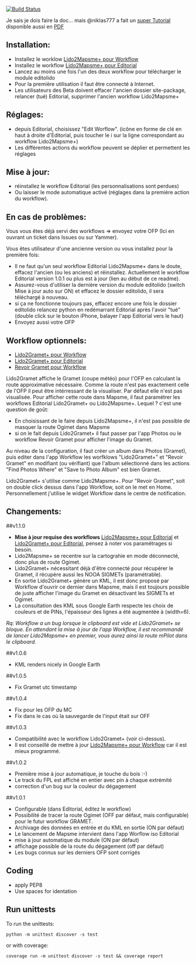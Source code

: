 [![Build Status](https://travis-ci.org/flyingeek/editolido.svg?branch=master)](https://travis-ci.org/flyingeek/editolido)

Je sais je dois faire la doc... mais @niklas777 a fait un [super Tutorial](https://flyingeek.github.io/editolido/tuto/tuto.html) disponible aussi en [PDF](https://flyingeek.github.io/editolido/tuto/tuto.pdf)

Installation:
-------------
 - Installez le worklow [Lido2Mapsme+ pour Workflow](https://workflow.is/workflows/7c3c1b94382f4f5a9d67b13fbebe0e53)
 - Installez le workflow [Lido2Mapsme+ pour Editorial](http://www.editorial-workflows.com/workflow/5800601703153664/o7BioyJJW8o#)
 - Lancez au moins une fois l'un des deux workflow pour télécharger le module editolido
 - Pour la première utilisation il faut être connecté à Internet.
 - Les utilisateurs des Beta doivent effacer l'ancien dossier site-package, relancer (tué) Editorial, supprimer l'ancien workflow Lido2Mapsme+
 
Réglages:
--------
 - depuis Editorial, choisissez "Edit Worflow". (icône en forme de clé en haut à droite d'Editorial, puis toucher le i sur la ligne correspondant au workflow Lido2Mapsme+)
 - Les différentes actions du workflow peuvent se déplier et permettent les réglages

Mise à jour:
-----------
 - réinstallez le workflow Editorial (les personnalisations sont perdues)
 - Ou laisser le mode automatique activé (réglages dans la première action du workflow).
 
En cas de problèmes:
--------------------
 Vous vous êtes déjà servi des workflows => envoyez votre OFP (Ici en ouvrant un ticket dans Issues ou sur Yammer).
 
 Vous êtes utilisateur d'une ancienne version ou vous installez pour la première fois:
 
 - Il ne faut qu'un seul workflow Editorial Lido2Mapsme+ dans le doute, effacez l'ancien (ou les anciens) et réinstallez. Actuellement le workflow Editorial version 1.0.1 ou plus est à jour (lien au début de ce readme).
 - Assurez-vous d'utiliser la dernière version du module editolido (switch Mise à jour auto sur ON) et effacez le dossier editolido, il sera téléchargé à nouveau.
 - si ça ne fonctionne toujours pas, effacez encore une fois le dossier editolido relancez python en redémarrant Editorial après l'avoir "tué" (double click sur le bouton iPhone, balayer l'app Editorial vers le haut)
 - Envoyez aussi votre OFP

Workflow optionnels:
--------------------
  - [Lido2Gramet+ pour Workflow](https://workflow.is/workflows/89ed5ead31e440439681c3d96845933f)
  - [Lido2Gramet+ pour Editorial](http://www.editorial-workflows.com/workflow/5833750260744192/T_q3eg1pbg8)
  - [Revoir Gramet pour Workflow](https://workflow.is/workflows/4d4dc41212734e32aa0ac07a7b3deb2e)

Lido2Gramet affiche le Gramet (coupe météo) pour l'OFP en calculant la route approximative nécessaire. Comme la route n'est pas exactement celle de l'OFP il peut être intérressant de la visualiser. Par défaut elle n'est pas visualisée.
Pour afficher cette route dans Mapsme, il faut paramétrer les workflows Editorial Lido2Gramet+ ou Lido2Mapsme+. Lequel ? c'est une question de goût: 
 - En choisissant de le faire depuis Lido2Mapsme+, il n'est pas possible de masquer la route Ogimet dans Mapsme
 - si on le fait depuis Lido2Gramet+ il faut passer par l'app Photos ou le workflow Revoir Gramet pour afficher l'image du Gramet.

Au niveau de la configuration, il faut créer un album dans Photos (Gramet), puis editer dans l'app Workflow les worfklows "Lido2Gramet+" et "Revoir Gramet" en modifiant (ou vérifiant) que l'album sélectionné dans les actions "Find Photos Where" et "Save to Photo Album" est bien Gramet.

Lido2Gramet+ s'utilise comme Lido2Mapsme+. Pour "Revoir Gramet", soit on double click dessus dans l'app Workflow, soit on le met en Home. Personnellement j'utilise le widget Workflow dans le centre de notification.
 
 

Changements:
------------
##v1.1.0
  - **Mise à jour requise des workflows** [Lido2Mapsme+ pour Editorial](http://www.editorial-workflows.com/workflow/5800601703153664/o7BioyJJW8o#) et [Lido2Gramet+ pour Editorial](http://www.editorial-workflows.com/workflow/5833750260744192/T_q3eg1pbg8), pensez à noter vos paramétrages si besoin.
  - Lido2Mapsme+ se recentre sur la cartograhie en mode déconnecté, donc plus de route Ogimet.
  - Lido2Gramet+ nécessitant déjà d'être connecté pour récupérer le Gramet, il récupère aussi les NOOA SIGMETs (paramétrable).
  - En sortie Lido2Gramet+ génère un KML, il est donc proposé par Workflow d'ouvrir ce dernier dans Mapsme, mais il est toujours possible de juste afficher l'image du Gramet en désactivant les SIGMETs et Ogimet.
  - La consultation des KML sous Google Earth respecte les choix de couleurs et de PINs, l'épaisseur des lignes a été augmentée à (width=6).
  
  *Rq: Workflow a un bug lorsque le clipboard est vide et Lido2Gramet+ se bloque. En attendant la mise à jour de l'app Workflow, il est recommandé de lancer Lido2Mapsme+ en premier, vous aurez ainsi la route mPilot dans le clipboard.*
  
##v1.0.6
 - KML renders nicely in Google Earth

##v1.0.5
 - Fix Gramet utc timestamp

##v1.0.4
 - Fix pour les OFP du MC
 - Fix dans le cas où la sauvegarde de l'input était sur OFF

##v1.0.3
 - Compatibilité avec le workflow Lido2Gramet+ (voir ci-dessus).
 - Il est conseillé de mettre à jour [Lido2Mapsme+ pour Workflow](https://workflow.is/workflows/7c3c1b94382f4f5a9d67b13fbebe0e53) car il est mieux programmé.

##v1.0.2
 - Première mise à jour automatique, je touche du bois :-)
 - Le track du FPL est affiché en entier avec pin à chaque extrémité
 - correction d'un bug sur la couleur du dégagement

##v1.0.1
 - Configurable (dans Editorial, éditez le workflow)
 - Possibilité de tracer la route Ogimet (OFF par défaut, mais configurable) pour le futur workflow GRAMET.
 - Archivage des données en entrée et du KML en sortie (ON par défaut)
 - Le lancement de Mapsme intervient dans l'app Worflow iso Editorial
 - mise à jour automatique du module (ON par défaut)
 - affichage possible de la route du dégagement (off par défaut)
 - Les bugs connus sur les derniers OFP sont corrigés

Coding
------
- apply PEP8
- Use spaces for identation

Run unittests
-------------
To run the unittests:

    python -m unittest discover -s test

or with coverage:

    coverage run -m unittest discover -s test && coverage report
